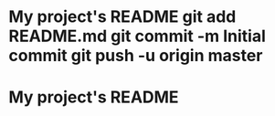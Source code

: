 # My project's README git add README.md git commit -m Initial commit git push -u origin master
# My project's README
